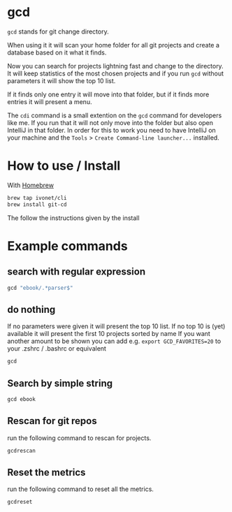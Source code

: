 # gcd

`gcd` stands for git change directory.

When using it it will scan your home folder for all git projects and create a database based on it what it finds.

Now you can search for projects lightning fast and change to the directory.
It will keep statistics of the most chosen projects and if you run `gcd` without parameters it will show the top 10 list.

If it finds only one entry it will move into that folder, but if it finds more entries it will present a menu.

The `cdi` command is a small extention on the `gcd` command for developers like me. If you run that it will not only
move into the folder but also open IntelliJ in that folder. In order for this to work you need to have IntelliJ on your
machine and the `Tools` > `Create Command-line launcher...` installed.

# How to use / Install

With [Homebrew](https://brew.sh)

```bash
brew tap ivonet/cli
brew install git-cd
```

The follow the instructions given by the install


# Example commands

## search with regular expression

```bash
gcd "ebook/.*parser$" 
```

## do nothing

If no parameters were given it will present the top 10 list. 
If no top 10 is (yet) available it will present the first 10 projects sorted by name
If you want another amount to be shown you can add e.g. `export GCD_FAVORITES=20` to your 
.zshrc / .bashrc or equivalent

```bash
gcd
```

## Search by simple string

```bash
gcd ebook
```

## Rescan for git repos

run the following command to rescan for projects.

```bash
gcdrescan
```

## Reset the metrics

run the following command to reset all the metrics.

```bash
gcdreset
```

